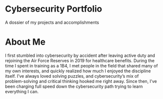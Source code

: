 # Cybersecurity Portfolio
A dossier of my projects and accomplishments

# About Me

I first stumbled into cybersecurity by accident after leaving active duty and rejoining the Air Force Reserves in 2019 for healthcare benefits. During the time I spent in training as a 1B4, I met people in the field that shared many of my own interests, and quickly realized how much I enjoyed the discipline itself. I’ve always loved solving puzzles, and cybersecurity’s mix of problem-solving and critical thinking hooked me right away. Since then, I’ve been charging full speed down the cybersecurity path trying to learn everything I can.
